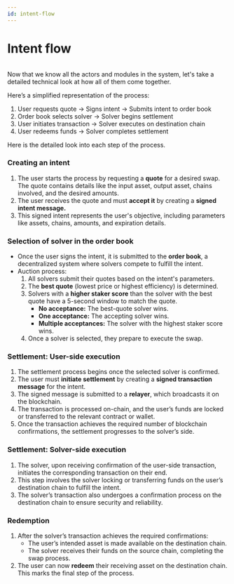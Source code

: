 ```yaml
---
id: intent-flow
---
```


# Intent flow

<figure><img src="/assets/garden protocol.png" alt=""/><figcaption></figcaption></figure>

Now that we know all the actors and modules in the system, let's take a detailed technical look at how all of them come together.&#x20;

Here’s a simplified representation of the process:

1. User requests quote → Signs intent → Submits intent to order book
2. Order book selects solver → Solver begins settlement
3. User initiates transaction → Solver executes on destination chain
4. User redeems funds → Solver completes settlement

Here is the detailed look into each step of the process.

### **Creating an intent**

1. The user starts the process by requesting a **quote** for a desired swap. The quote contains details like the input asset, output asset, chains involved, and the desired amounts.
2. The user receives the quote and must **accept it** by creating a **signed intent message.**
3. This signed intent represents the user's objective, including parameters like assets, chains, amounts, and expiration details.

### **Selection of solver in the order book**

* Once the user signs the intent, it is submitted to the **order book**, a decentralized system where solvers compete to fulfill the intent.
* Auction process:
  1. All solvers submit their quotes based on the intent's parameters.
  2. The **best quote** (lowest price or highest efficiency) is determined.
  3. Solvers with a **higher staker score** than the solver with the best quote have a 5-second window to match the quote.
     * **No acceptance:** The best-quote solver wins.
     * **One acceptance:** The accepting solver wins.
     * **Multiple acceptances:** The solver with the highest staker score wins.
  4. Once a solver is selected, they prepare to execute the swap.

### **Settlement: User-side execution**

1. The settlement process begins once the selected solver is confirmed.
2. The user must **initiate settlement** by creating a **signed transaction message** for the intent.
3. The signed message is submitted to a **relayer**, which broadcasts it on the blockchain.
4. The transaction is processed on-chain, and the user’s funds are locked or transferred to the relevant contract or wallet.
5. Once the transaction achieves the required number of blockchain confirmations, the settlement progresses to the solver’s side.

### **Settlement: Solver-side execution**

1. The solver, upon receiving confirmation of the user-side transaction, initiates the corresponding transaction on their end.
2. This step involves the solver locking or transferring funds on the user’s destination chain to fulfill the intent.
3. The solver’s transaction also undergoes a confirmation process on the destination chain to ensure security and reliability.

### **Redemption**

1. After the solver’s transaction achieves the required confirmations:
   * The user’s intended asset is made available on the destination chain.
   * The solver receives their funds on the source chain, completing the swap process.
2. The user can now **redeem** their receiving asset on the destination chain. This marks the final step of the process.
